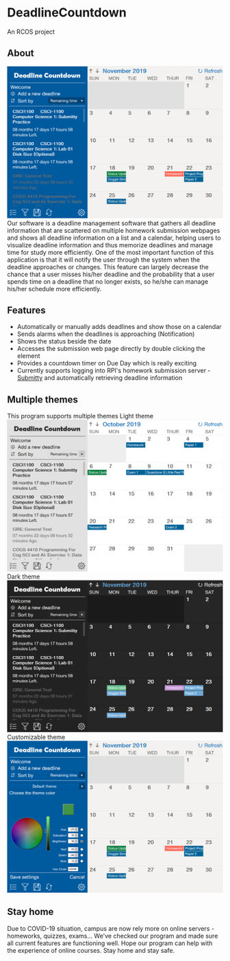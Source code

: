 # DeadlineCountdown
An RCOS project

## About
![Image of Theme](docs/preview.png)
<br>
Our software is a deadline management software that gathers all deadline information 
that are scattered on multiple homework submission webpages and shows all deadline 
information on a list and a calendar, helping users to visualize deadline information 
and thus memorize deadlines and manage time for study more efficiently. One of the 
most important function of this application is that it will notify the user through 
the system when the deadline approaches or changes. This feature can largely decrease 
the chance that a user misses his/her deadline and the probability that a user spends 
time on a deadline that no longer exists, so he/she can manage his/her schedule more 
efficiently.

## Features
- Automatically or manually adds deadlines and show those on a calendar
- Sends alarms when the deadlines is approaching (Notification)
- Shows the status beside the date
- Accesses the submission web page directly by double clicking the element
- Provides a countdown timer on Due Day which is really exciting
- Currently supports logging into RPI's homework submission server - [Submitty](https://submitty.cs.rpi.edu/) and 
  automatically retrieving deadline information

## Multiple themes
This program supports multiple themes
Light theme
![Image of LightTheme](docs/light_theme_preview.png)
Dark theme
![Image of DarkTheme](docs/dark_theme_preview.png)
Customizable theme
![Image of CustomizeTheme](docs/customize_theme_preview.png)

## Stay home
Due to COVID-19 situation, campus are now rely more on online servers - homeworks,
quizzes, exams... We've checked our program and made sure all current features are
functioning well. Hope our program can help with the experience of online courses.
Stay home and stay safe.

